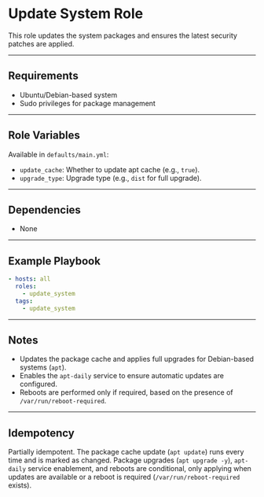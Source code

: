 # Update System Role

This role updates the system packages and ensures the latest security patches are applied.

---

## Requirements
- Ubuntu/Debian-based system
- Sudo privileges for package management

---

## Role Variables
Available in `defaults/main.yml`:
- `update_cache`: Whether to update apt cache (e.g., `true`).
- `upgrade_type`: Upgrade type (e.g., `dist` for full upgrade).

---

## Dependencies
- None

---

## Example Playbook
```yaml
- hosts: all
  roles:
    - update_system
  tags:
    - update_system
```

---

## Notes
- Updates the package cache and applies full upgrades for Debian-based systems (`apt`).
- Enables the `apt-daily` service to ensure automatic updates are configured.
- Reboots are performed only if required, based on the presence of `/var/run/reboot-required`.

---

## Idempotency
Partially idempotent. The package cache update (`apt update`) runs every time and is marked as changed. Package upgrades (`apt upgrade -y`), `apt-daily` service enablement, and reboots are conditional, only applying when updates are available or a reboot is required (`/var/run/reboot-required` exists).